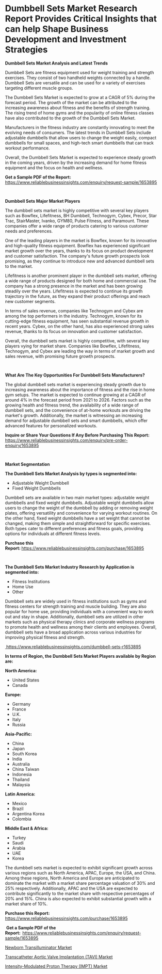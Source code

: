 <p><h1>Dumbbell Sets Market Research Report Provides Critical Insights that can help Shape Business Development and Investment Strategies</h1></p><p><strong>Dumbbell Sets Market Analysis and Latest Trends</strong></p>
<p><p>Dumbbell Sets are fitness equipment used for weight training and strength exercises. They consist of two handheld weights connected by a handle. Dumbbell Sets are versatile and can be used for a variety of exercises targeting different muscle groups.</p><p>The Dumbbell Sets Market is expected to grow at a CAGR of 5% during the forecast period. The growth of the market can be attributed to the increasing awareness about fitness and the benefits of strength training. The rising trend of home gyms and the popularity of online fitness classes have also contributed to the growth of the Dumbbell Sets Market.</p><p>Manufacturers in the fitness industry are constantly innovating to meet the evolving needs of consumers. The latest trends in Dumbbell Sets include adjustable dumbbells that allow users to change the weight easily, compact dumbbells for small spaces, and high-tech smart dumbbells that can track workout performance.</p><p>Overall, the Dumbbell Sets Market is expected to experience steady growth in the coming years, driven by the increasing demand for home fitness equipment and the focus on health and wellness.</p></p>
<p><strong>Get a Sample PDF of the Report:&nbsp;</strong> <a href="https://www.reliablebusinessinsights.com/enquiry/request-sample/1653895">https://www.reliablebusinessinsights.com/enquiry/request-sample/1653895</a></p>
<p>&nbsp;</p>
<p><strong>Dumbbell Sets Major Market Players</strong></p>
<p><p>The dumbbell sets market is highly competitive with several key players such as Bowflex, Lifefitness, BH Dumbbell, Technogym, Cybex, Precor, Star Trac, StairMaster, Ivanko, GYM80, Pulse Fitness, and Paramount. These companies offer a wide range of products catering to various customer needs and preferences.</p><p>One of the leading players in the market is Bowflex, known for its innovative and high-quality fitness equipment. Bowflex has experienced significant market growth over the years, thanks to its focus on product development and customer satisfaction. The company's future growth prospects look promising, as they continue to introduce new and advanced dumbbell sets to the market.</p><p>Lifefitness is another prominent player in the dumbbell sets market, offering a wide range of products designed for both home and commercial use. The company has a strong presence in the market and has been growing steadily over the years. Lifefitness is expected to continue its growth trajectory in the future, as they expand their product offerings and reach new customer segments.</p><p>In terms of sales revenue, companies like Technogym and Cybex are among the top performers in the industry. Technogym, known for its cutting-edge fitness equipment, has seen substantial revenue growth in recent years. Cybex, on the other hand, has also experienced strong sales revenue, thanks to its focus on innovation and customer satisfaction.</p><p>Overall, the dumbbell sets market is highly competitive, with several key players vying for market share. Companies like Bowflex, Lifefitness, Technogym, and Cybex are leading the way in terms of market growth and sales revenue, with promising future growth prospects.</p></p>
<p>&nbsp;</p>
<p><strong>What Are The Key Opportunities For Dumbbell Sets Manufacturers?</strong></p>
<p><p>The global dumbbell sets market is experiencing steady growth due to increasing awareness about the importance of fitness and the rise in home gym setups. The market is expected to continue growing at a CAGR of around 4% in the forecast period from 2021 to 2026. Factors such as the growing health and fitness trend, the availability of a wide range of dumbbell sets, and the convenience of at-home workouts are driving the market's growth. Additionally, the market is witnessing an increasing demand for adjustable dumbbell sets and smart dumbbells, which offer advanced features for personalized workouts.</p></p>
<p><strong>Inquire or Share Your Questions If Any Before Purchasing This Report:</strong> <a href="https://www.reliablebusinessinsights.com/enquiry/pre-order-enquiry/1653895">https://www.reliablebusinessinsights.com/enquiry/pre-order-enquiry/1653895</a></p>
<p>&nbsp;</p>
<p><strong>Market Segmentation</strong></p>
<p><strong>The Dumbbell Sets Market Analysis by types is segmented into:</strong></p>
<p><ul><li>Adjustable Weight Dumbbell</li><li>Fixed Weight Dumbbells</li></ul></p>
<p><p>Dumbbell sets are available in two main market types: adjustable weight dumbbells and fixed weight dumbbells. Adjustable weight dumbbells allow users to change the weight of the dumbbell by adding or removing weight plates, offering versatility and convenience for varying workout routines. On the other hand, fixed weight dumbbells have a set weight that cannot be changed, making them simple and straightforward for specific exercises. Both types cater to different preferences and fitness goals, providing options for individuals at different fitness levels.</p></p>
<p><strong>Purchase this Report:&nbsp;</strong><a href="https://www.reliablebusinessinsights.com/purchase/1653895">https://www.reliablebusinessinsights.com/purchase/1653895</a></p>
<p>&nbsp;</p>
<p><strong>The Dumbbell Sets Market Industry Research by Application is segmented into:</strong></p>
<p><ul><li>Fitness Institutions</li><li>Home Use</li><li>Other</li></ul></p>
<p><p>Dumbbell sets are widely used in fitness institutions such as gyms and fitness centers for strength training and muscle building. They are also popular for home use, providing individuals with a convenient way to work out and stay in shape. Additionally, dumbbell sets are utilized in other markets such as physical therapy clinics and corporate wellness programs to promote health and wellness among their clients and employees. Overall, dumbbell sets have a broad application across various industries for improving physical fitness and strength.</p></p>
<p><a href="https://www.reliablebusinessinsights.com/dumbbell-sets-r1653895">&nbsp;https://www.reliablebusinessinsights.com/dumbbell-sets-r1653895</a></p>
<p><strong>In terms of Region, the Dumbbell Sets Market Players available by Region are:</strong></p>
<p>
    <p> <strong> North America: </strong>
        <ul>
            <li>United States</li>
            <li>Canada</li>
        </ul>
        </p> 
    <p> <strong> Europe: </strong>
        <ul>
            <li>Germany</li>
            <li>France</li>
            <li>U.K.</li>
            <li>Italy</li>
            <li>Russia</li>
        </ul>
        </p> 
    <p> <strong> Asia-Pacific: </strong>
        <ul>
            <li>China</li>
            <li>Japan</li>
            <li>South Korea</li>
            <li>India</li>
            <li>Australia</li>
            <li>China Taiwan</li>
            <li>Indonesia</li>
            <li>Thailand</li>
            <li>Malaysia</li>
        </ul>
        </p> 
    <p> <strong> Latin America: </strong>
        <ul>
            <li>Mexico</li>
            <li>Brazil</li>
            <li>Argentina Korea</li>
            <li>Colombia</li>
        </ul>
        </p> 
    <p> <strong> Middle East & Africa: </strong>
        <ul>
            <li>Turkey</li>
            <li>Saudi</li>
            <li>Arabia</li>
            <li>UAE</li>
            <li>Korea</li>
        </ul>
    </p>
    </p>
<p><p>The dumbbell sets market is expected to exhibit significant growth across various regions such as North America, APAC, Europe, the USA, and China. Among these regions, North America and Europe are anticipated to dominate the market with a market share percentage valuation of 30% and 25% respectively. Additionally, APAC and the USA are expected to contribute significantly to the market share with respective percentages of 20% and 15%. China is also expected to exhibit substantial growth with a market share of 10%.</p></p>
<p><strong>Purchase this Report: </strong><a href="https://www.reliablebusinessinsights.com/purchase/1653895">https://www.reliablebusinessinsights.com/purchase/1653895</a></p>
<p>&nbsp;<strong>Get a Sample PDF of the Report:&nbsp;&nbsp;</strong><a href="https://www.reliablebusinessinsights.com/enquiry/request-sample/1653895">https://www.reliablebusinessinsights.com/enquiry/request-sample/1653895</a></p>
<p><strong></strong></p>
<p><p><a href="https://github.com/JeanneSawayn2023/Market-Research-Report-List-1/blob/main/newborn-transilluminator-market.md">Newborn Transilluminator Market</a></p><p><a href="https://github.com/mdmisese/Market-Research-Report-List-1/blob/main/transcatheter-aortic-valve-implantation-tavi-market.md">Transcatheter Aortic Valve Implantation (TAVI) Market</a></p><p><a href="https://github.com/wybrqqeb6/Market-Research-Report-List-1/blob/main/intensity-modulated-proton-therapy-impt-market.md">Intensity-Modulated Proton Therapy (IMPT) Market</a></p></p>